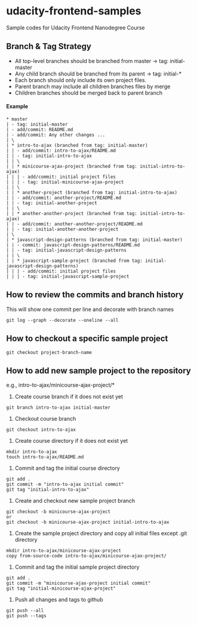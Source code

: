 # udacity-frontend-samples
Sample codes for Udacity Frontend Nanodegree Course

## Branch & Tag Strategy
* All top-level branches should be branched from master -> tag: initial-master
* Any child branch should be branched from its parent -> tag: initial-*
* Each branch should only include its own project files.
* Parent branch may include all children branches files by merge
* Children branches should be merged back to parent branch

#### Example
```
* master
| - tag: initial-master
| - add/commit: README.md
| - add/commit: Any other changes ...
| \
| * intro-to-ajax (branched from tag: initial-master)
| | - add/commit: intro-to-ajax/README.md
| | - tag: initial-intro-to-ajax
| | \
| | * minicourse-ajax-project (branched from tag: initial-intro-to-ajax)
| | | - add/commit: initial project files
| | | - tag: initial-minicourse-ajax-project
| | \
| | * another-project (branched from tag: initial-intro-to-ajax)
| | - add/commit: another-project/README.md
| | - tag: initial-another-project
| | \
| | * another-another-project (branched from tag: initial-intro-to-ajax)
| | - add/commit: another-another-project/README.md
| | - tag: initial-another-another-project
| \
| * javascript-design-patterns (branched from tag: initial-master)
| | - commit: javascript-design-patterns/README.md
| | - tag: initial-javascript-design-patterns
| | \
| | * javascript-sample-project (branched from tag: initial-javascript-design-patterns)
| | | - add/commit: initial project files
| | | - tag: initial-javascript-sample-project
```

## How to review the commits and branch history
This will show one commit per line and decorate with branch names
```git
git log --graph --decorate --oneline --all
```

## How to checkout a specific sample project
```git
git checkout project-branch-name
```

## How to add new sample project to the repository
e.g., intro-to-ajax/minicourse-ajax-project/*

1. Create course branch if it does not exist yet
```git
git branch intro-to-ajax initial-master
```

1. Checkout course branch
```git
git checkout intro-to-ajax
```

1. Create course directory if it does not exist yet
```
mkdir intro-to-ajax
touch intro-to-ajax/README.md
```

1. Commit and tag the initial course directory
```git
git add .
git commit -m "intro-to-ajax initial commit"
git tag "initial-intro-to-ajax"
```

1. Create and checkout new sample project branch
```git
git checkout -b minicourse-ajax-project
or
git checkout -b minicourse-ajax-project initial-intro-to-ajax
```

1. Create the sample project directory and copy all initial files except .git directory
```
mkdir intro-to-ajax/minicourse-ajax-project
copy from-source-code intro-to-ajax/minicourse-ajax-project/
```

1. Commit and tag the initial sample project directory
```git
git add .
git commit -m "minicourse-ajax-project initial commit"
git tag "initial-minicourse-ajax-project"
```

1. Push all changes and tags to github
```
git push --all
git push --tags
```
